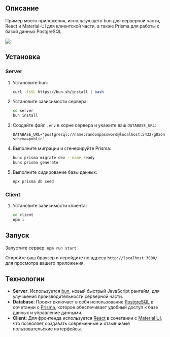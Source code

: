 ## Описание
Пример моего приложения, использующего bun для серверной части, React и Material-UI для клиентской части, а также Prisma для работы с базой данных PostgreSQL.

![](contrib/about.gif)

## Установка

### Server
1. Установите bun:
    ```bash
    curl -fsSL https://bun.sh/install | bash
    ```

2. Установите зависимости сервера:
    ```bash
    cd server
    bun install
    ```

3. Создайте файл `.env` в корне сервера и укажите ваш `DATABASE_URL`:
    ```dotenv
    DATABASE_URL="postgresql://name:randompassword@localhost:5432/g0zon?schema=public"
    ```

4. Выполните миграции и сгенерируйте Prisma:
    ```bash
    bunx prisma migrate dev --name ready
    bunx prisma generate
    ```

5. Выполните сидирование базы данных:
    ```bash
    npx prisma db seed
    ```

### Client
1. Установите зависимости клиента:
    ```bash
    cd client
    npm i
    ```

## Запуск
Запустите сервер:
    ```npm
    run start
    ```

Откройте ваш браузер и перейдите по адресу `http://localhost:3000/` для просмотра вашего приложения.

## Технологии
- **Server**: Используется [bun](https://bun.sh/), новый быстрый JavaScript рантайм, для улучшения производительности серверной части.
- **Database**: Проект включает в себя использование [PostgreSQL](https://www.postgresql.org/) в сочетании с [Prisma](https://www.prisma.io/), которое обеспечивает удобный доступ к базе данных и управление данными.
- **Client**: Для фронтенда используется [React](https://reactjs.org/) в сочетании с [Material UI](https://mui.com/), что позволяет создавать современные и отзывчивые пользовательские интерфейсы.
